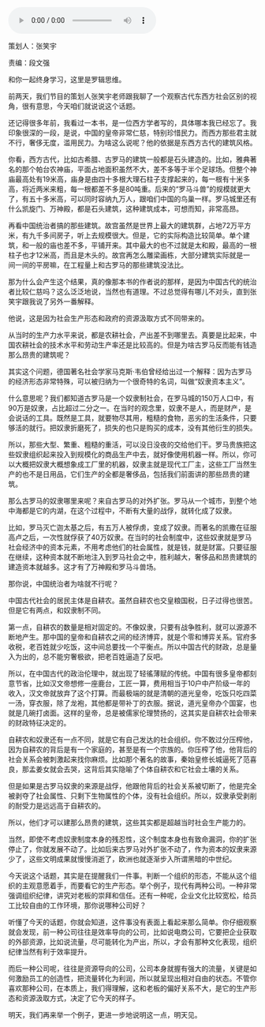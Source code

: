 <audio src="http://igetoss.cdn.igetget.com/mp3/201803/11/201803112233450219551061.mp3" controls="controls">您的浏览器不支持 audio 标签。</audio><p>策划人：张笑宇</p><p>责编：段文强</p><p>和你一起终身学习，这里是罗辑思维。</p><p>前两天，我们节目的策划人张笑宇老师跟我聊了一个观察古代东西方社会区别的视角，很有意思，今天咱们就说说这个话题。</p><p>还记得很多年前，我看过一本书，是一位西方学者写的，具体哪本我已经忘了。我印象很深的一段，是说，中国的皇帝非常仁慈，特别珍惜民力。而西方那些君主就不行，奢侈无度，滥用民力。为啥这么说呢？他的依据是东西方古代的建筑风格。</p><p>你看，西方古代，比如古希腊、古罗马的建筑一般都是石头建造的。比如，雅典著名的那个帕台农神庙，平面占地面积虽然不大，差不多等于半个足球场。但整个神庙最高处有19米高，庙身是由四十多根大理石柱子支撑起来的，每一根有十米多高，将近两米来粗，每一根都差不多是80吨重。后来的“罗马斗兽”的规模就更大了，有五十多米高，可以同时容纳九万人，跟咱们中国的鸟巢一样。罗马城里还有什么凯旋门、万神殿，都是石头建筑，这种建筑成本，可想而知，非常高昂。</p><p>再看中国统治者搞的那些建筑。故宫虽然是世界上最大的建筑群，占地72万平方米，有九千多间房子，听上去规模很大。但是，它的实际构造比较简单。单个建筑，和一般的庙也差不多，平铺开来。其中最大的也不过就是太和殿，最高的一根柱子也才12米高，而且是木头的。故宫再怎么雕梁画栋，大部分建筑实际就是一间一间的平房嘛，在工程量上和古罗马的那些建筑没法比。</p><p>那为什么会产生这个结果，真的像那本书的作者说的那样，是因为中国古代的统治者比较仁慈吗？这么泛泛地说，当然也有道理。不过总觉得有哪儿不对头，直到张笑宇跟我说了另外一番解释。</p><p>他说，这是因为社会生产形态和政府的资源汲取方式不同带来的。</p><p>从当时的生产力水平来说，都是农耕社会，产出差不到哪里去。真要是比起来，中国农耕社会的技术水平和劳动生产率还是比较高的。但是为啥古罗马反而能有钱造那么昂贵的建筑呢？</p><p>其实这个问题，德国著名社会学家马克斯·韦伯曾经给出过一个解释：因为古罗马的经济形态非常特殊，可以被归纳为一个很奇特的名词，叫做“奴隶资本主义”。</p><p>什么意思呢？我们都知道古罗马是一个奴隶制社会，在罗马城的150万人口中，有90万是奴隶，占比超过二分之一。在当时的观念里，奴隶不是人，而是财产，是会说话的工具。既然是工具，就要物尽其用，粗糙的食物，恶劣的生活条件，只要够活的就行。把奴隶折磨死了，损失的也只是购买的成本，没有其他衍生的损失。</p><p>所以，那些大型、繁重、粗糙的重活，可以没日没夜的交给他们干。罗马贵族把这些奴隶组织起来投入到规模化的商品生产中去，就好像使用机器一样。所以，你可以大概把奴隶大概想象成工厂里的机器，奴隶主就是现代工厂主，这些工厂当然生产的也不是日用品，它们生产的全都是奢侈品，包括我们前面讲的那些昂贵的建筑。</p><p>那么古罗马的奴隶哪里来呢？来自古罗马的对外扩张。罗马从一个城市，到整个地中海都是它的内湖，在这个过程中，不断有大量的战俘，就转化成了奴隶。</p><p>比如，罗马灭亡迦太基之后，有五万人被俘虏，变成了奴隶。而著名的凯撒在征服高卢之后，一次性就俘获了40万奴隶。在当时的社会制度中，这些奴隶就是罗马社会经济中的资本元素，不用考虑他们的社会属性，就是钱，就是财富。只要征服在继续，这种资本就不断地注入到罗马社会之中，胜利越大，奢侈品和昂贵建筑的建造资本就越多。这才有了万神殿和罗马斗兽场。</p><p>那你说，中国统治者为啥就不行呢？</p><p>中国古代社会的居民主体是自耕农。虽然自耕农也交皇粮国税，日子过得也很苦。但是它有两点，和奴隶制不同。</p><p>第一点，自耕农的数量是相对固定的。不像奴隶，只要有战争胜利，就可以源源不断地产生。那中国的皇帝和自耕农之间的经济博弈，就是个零和博弈关系。官府多收税，老百姓就少吃饭，这中间总要找一个平衡点。所以中国古代的财政，总是量入为出的，总不能穷奢极欲，把老百姓逼造了反吧。</p><p>所以，在中国古代的政治伦理中，就出现了轻徭薄赋的传统。中国有很多皇帝都刻意节省，比如汉文帝想修一座鹿台，工匠一算，费用相当于10户中产阶级一年的收入，汉文帝就放弃了这个打算。而最极端的就是清朝的道光皇帝，吃饭只吃四菜一汤，穿衣服，除了龙袍，其他都是带补丁的衣服。据说，道光皇帝办个国宴，也就是几碗打卤面。这样的皇帝，总是被儒家伦理赞扬的，这其实是自耕农社会带来的财政特征决定的。</p><p>自耕农和奴隶还有一点不同，就是它有自己发达的社会组织。你不敢过分压榨他，因为自耕农的背后是有一个家庭的，甚至是有一个宗族的。你压榨了他，他背后的社会关系会被刺激起来找你麻烦。比如那个著名的故事，秦始皇修长城逼死了范喜良，那孟姜女就会去哭，这背后其实隐喻了个体自耕农和它社会土壤的关系。</p><p>但是如果是古罗马奴隶的来源是战俘，他跟他背后的社会关系被切断了，他是完全被剥夺了社会属性、只剩下生物属性的个体，没有社会组织。所以，奴隶承受剥削的耐受力是远远高于自耕农的。</p><p>所以，他们才可以建那么昂贵的建筑，这些其实都是超越当时社会生产能力的。</p><p>当然，即使不考虑奴隶制度本身的残忍性，这个制度本身也有致命漏洞，你的扩张停止了，你就发展不动了。比如后来古罗马对外扩张不动了，作为资本的奴隶来源少了，这些文明成果就慢慢消逝了，欧洲也就逐渐步入所谓黑暗的中世纪。</p><p>今天说这个话题，其实是在提醒我们一件事。判断一个组织的形态，不能从这个组织的主观意愿着手，而要看它的生产形态。举个例子，现代有两种公司。一种非常强调组织纪律，讲究对老板的崇拜和信任。还有一种呢，企业文化比较宽松，给员工比较自由的工作环境，那你说哪种公司好？</p><p>听懂了今天的话题，你就会知道，这件事没有表面上看起来那么简单。你仔细观察就会发现，前一种公司往往是效率导向的公司，比如说电商公司，它要把企业获取的外部资源，比如说流量，尽可能转化为产出，所以，才会有那种文化表现，组织纪律当然有利于效率提升。</p><p>而后一种公司呢，往往是资源导向的公司，公司本身就握有强大的流量，关键是如何激励员工的创造性，把流量转化为利润，所以就呈现出相对自由的状态。不管你喜欢那种公司，在本质上，我们得理解，这和老板的偏好关系不大，是它的生产形态和资源汲取方式，决定了它今天的样子。</p> <p>明天，我们再来举一个例子，更进一步地说明这一点，明天见。</p>